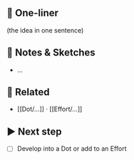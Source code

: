 ## 🧠 One-liner
(the idea in one sentence)

## 🧩 Notes & Sketches
- …

## 🔗 Related
- [[Dot/…]] · [[Effort/…]]

## ▶️ Next step
- [ ] Develop into a Dot or add to an Effort